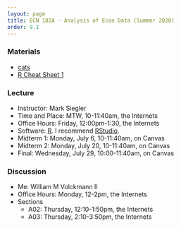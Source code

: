 ```yaml
---
layout: page
title: ECN 102A - Analysis of Econ Data (Summer 2020)
order: 9.1
---
```


### Materials
* [cats](cats.csv)
* [R Cheat Sheet 1](102-Rsheet-01.pdf)

### Lecture
* Instructor: Mark Siegler
* Time and Place: MTW, 10-11:40am, the Internets
* Office Hours: Friday, 12:00pm-1:30, the Internets
* Software: [R](https://cloud.r-project.org/). I recommend [RStudio](https://rstudio.com/products/rstudio/download/).
* Midterm 1: Monday, July 6, 10-11:40am, on Canvas
* Midterm 2: Monday, July 20, 10-11:40am, on Canvas
* Final: Wednesday, July 29, 10:00-11:40am, on Canvas

### Discussion
* Me: William M Volckmann II
* Office Hours: Monday, 12-2pm, the Internets
* Sections
  * A02: Thursday, 12:10-1:50pm, the Internets
  * A03: Thursday, 2:10-3:50pm, the Internets
